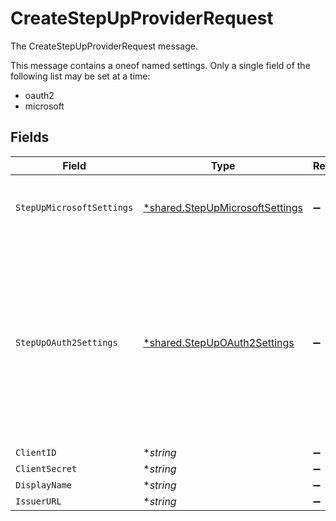 # CreateStepUpProviderRequest

The CreateStepUpProviderRequest message.

This message contains a oneof named settings. Only a single field of the following list may be set at a time:
  - oauth2
  - microsoft



## Fields

| Field                                                                                                                                                                                                                                                                                                                                                            | Type                                                                                                                                                                                                                                                                                                                                                             | Required                                                                                                                                                                                                                                                                                                                                                         | Description                                                                                                                                                                                                                                                                                                                                                      |
| ---------------------------------------------------------------------------------------------------------------------------------------------------------------------------------------------------------------------------------------------------------------------------------------------------------------------------------------------------------------- | ---------------------------------------------------------------------------------------------------------------------------------------------------------------------------------------------------------------------------------------------------------------------------------------------------------------------------------------------------------------- | ---------------------------------------------------------------------------------------------------------------------------------------------------------------------------------------------------------------------------------------------------------------------------------------------------------------------------------------------------------------- | ---------------------------------------------------------------------------------------------------------------------------------------------------------------------------------------------------------------------------------------------------------------------------------------------------------------------------------------------------------------- |
| `StepUpMicrosoftSettings`                                                                                                                                                                                                                                                                                                                                        | [*shared.StepUpMicrosoftSettings](../../../pkg/models/shared/stepupmicrosoftsettings.md)                                                                                                                                                                                                                                                                         | :heavy_minus_sign:                                                                                                                                                                                                                                                                                                                                               | StepUpMicrosoftSettings represents a Microsoft Entra Provider using Conditional Access Policies to enforce step-up authentication.                                                                                                                                                                                                                               |
| `StepUpOAuth2Settings`                                                                                                                                                                                                                                                                                                                                           | [*shared.StepUpOAuth2Settings](../../../pkg/models/shared/stepupoauth2settings.md)                                                                                                                                                                                                                                                                               | :heavy_minus_sign:                                                                                                                                                                                                                                                                                                                                               | StepUpOAuth2Settings repersents an OAuth2 provider that supports RFC 9470 <https://www.rfc-editor.org/rfc/rfc9470><br/><br/> Common ACR values for OAuth2 providers include:<br/>   - "urn:okta:loa:1fa:any" (okta)<br/>   - "urn:okta:loa:1fa:pwd" (okta)<br/>   - "urn:okta:loa:2fa:any" (okta)<br/>   - "urn:okta:loa:2fa:any:ifpossible" (okta)<br/>   - "phr" (okta)<br/>   - "phrh" (okta) |
| `ClientID`                                                                                                                                                                                                                                                                                                                                                       | **string*                                                                                                                                                                                                                                                                                                                                                        | :heavy_minus_sign:                                                                                                                                                                                                                                                                                                                                               | The clientId field.                                                                                                                                                                                                                                                                                                                                              |
| `ClientSecret`                                                                                                                                                                                                                                                                                                                                                   | **string*                                                                                                                                                                                                                                                                                                                                                        | :heavy_minus_sign:                                                                                                                                                                                                                                                                                                                                               | The clientSecret field.                                                                                                                                                                                                                                                                                                                                          |
| `DisplayName`                                                                                                                                                                                                                                                                                                                                                    | **string*                                                                                                                                                                                                                                                                                                                                                        | :heavy_minus_sign:                                                                                                                                                                                                                                                                                                                                               | The displayName field.                                                                                                                                                                                                                                                                                                                                           |
| `IssuerURL`                                                                                                                                                                                                                                                                                                                                                      | **string*                                                                                                                                                                                                                                                                                                                                                        | :heavy_minus_sign:                                                                                                                                                                                                                                                                                                                                               | The issuerUrl field.                                                                                                                                                                                                                                                                                                                                             |